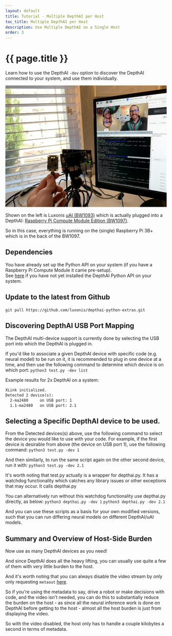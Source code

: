 ```yaml
---
layout: default
title: Tutorial - Multiple DepthAI per Host
toc_title: Multiple DepthAI per Host
description: Use Multiple DepthAI on a Single Host
order: 3
---
```


# {{ page.title }}

Learn how to use the DepthAI `-dev` option to discover the DepthAI connected to your system, and use them individually.

![multiple_depthai](/images/tutorials/multiple_depthai/IMG_7721.jpg)

Shown on the left is Luxonis [uAI (BW1093)](https://shop.luxonis.com/products/bw1093) which is actually plugged into a DepthAI: [Raspberry Pi Compute Module Edition (BW1097)](https://shop.luxonis.com/products/depthai-rpi-compute-module-edition).

So in this case, everything is running on the (single) Raspberry Pi 3B+ which is in the back of the BW1097.

## Dependencies

You have already set up the Python API on your system (if you have a Raspberry Pi Compute Module it came pre-setup).  
See [here](/api) if you have not yet installed the DepthAI Python API on your system.

## Update to the latest from Github
`git pull https://github.com/luxonis/depthai-python-extras.git`

## Discovering DepthAI USB Port Mapping
The DepthAI multi-device support is currently done by selecting the USB port into which the DepthAI is plugged in.

If you'd like to associate a given DepthAI device with specific code (e.g. neural model) to be run on it, it is recommended
to plug in one device at a time, and then use the following command to determine which device is on which port:
`python3 test.py -dev list`

Example results for 2x DepthAI on a system:
```...
XLink initialized.
Detected 2 device(s):
  2-ma2480     on USB port: 1
  1.1-ma2480   on USB port: 2.1
```
## Selecting a Specific DepthAI device to be used.

From the Detected devices(s) above, use the following command to select the device you would like to use with your code.
For example, if the first device is desirable from above (the device on USB port 1), use the following command:
`python3 test.py -dev 1`

And then similarly, to run the same script again on the other second device, run it with:
`python3 test.py -dev 2.1`

It's worth noting that test.py actually is a wrapper for depthai.py.  It has a watchdog functionality which catches any 
library issues or other exceptions that may occur.  It calls depthai.py

You can alternatively run without this watchdog functionality use depthai.py directly, as below:
`python3 depthai.py -dev 1`
`python3 depthai.py -dev 2.1`

And you can use these scripts as a basis for your own modified versions, such that you can run differing neural models 
on different DepthAI/uAI models.  

## Summary and Overview of Host-Side Burden
Now use as many DepthAI devices as you need!  

And since DepthAI does all the heavy lifting, you can usually use quite a 
few of them with very little burden to the host.  

And it's worth noting that you can always disable the video stream by only only requesting `metaout` [here](https://github.com/luxonis/depthai-python-extras/blob/232d1e7529e0278b75192d0870a969b6c0e2d1ae/depthai.py#L104).

So if you're using the metadata to say, drive a robot or make decisions with code, and the video isn't needed,
you can do this to substantially reduce the burden on the host - as since all the neural inference work is done on 
DepthAI before getting to the host - almost all the host burden is just from displaying the video.

So with the video disabled, the host only has to handle a couple kilobytes a second in terms of metadata.
